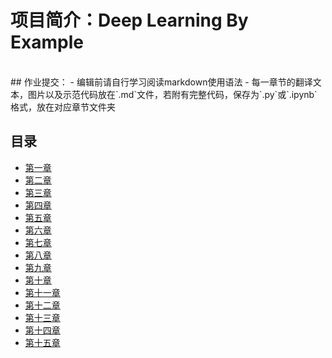 
# 项目简介：Deep Learning By Example  
<br>  
## 作业提交：  
-  编辑前请自行学习阅读markdown使用语法
-  每一章节的翻译文本，图片以及示范代码放在`.md`文件，若附有完整代码，保存为`.py`或`.ipynb`格式，放在对应章节文件夹

## 目录
-  [第一章](https://github.com/weka-lishihui/dlt/blob/master/src/content/Chapter01/chapter01.md)<br>
-  [第二章](https://github.com/weka-lishihui/dlt/blob/master/src/content/Chapter02/chapter02.md)<br>
-  [第三章](https://github.com/weka-lishihui/dlt/blob/master/src/content/Chapter03/chapter03.md)<br>
-  [第四章](https://github.com/weka-lishihui/dlt/blob/master/src/content/Chapter04/chapter04.md)<br>
-  [第五章](https://github.com/weka-lishihui/dlt/blob/master/src/content/Chapter05/chapter05.md)<br>
-  [第六章](https://github.com/weka-lishihui/dlt/blob/master/src/content/Chapter06/chapter06.md)<br>
-  [第七章](https://github.com/weka-lishihui/dlt/blob/master/src/content/Chapter07/chapter07.md)<br>
-  [第八章](https://github.com/weka-lishihui/dlt/blob/master/src/content/Chapter08/chapter08.md)<br>
-  [第九章](https://github.com/weka-lishihui/dlt/blob/master/src/content/Chapter09/chapter09.md)<br>
-  [第十章](https://github.com/weka-lishihui/dlt/blob/master/src/content/Chapter10/chapter10.md)<br>
-  [第十一章](https://github.com/weka-lishihui/dlt/blob/master/src/content/Chapter11/chapter11.md)<br>
-  [第十二章](https://github.com/weka-lishihui/dlt/blob/master/src/content/Chapter12/chapter12.md)<br>
-  [第十三章](https://github.com/weka-lishihui/dlt/blob/master/src/content/Chapter13/chapter13.md)<br>
-  [第十四章](https://github.com/weka-lishihui/dlt/blob/master/src/content/Chapter14/chapter14.md)<br>
-  [第十五章](https://github.com/weka-lishihui/dlt/blob/master/src/content/Chapter15/chapter15.md)<br>
